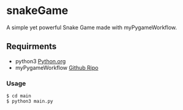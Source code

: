 # snakeGame
A simple yet powerful Snake Game made with myPygameWorkflow.

## Requirments
- python3 [Python.org](https://www.python.org)
- myPygameWorkflow [Github Ripo](https://github.com/DuskyElf/myPygameWorkflow)

### Usage
```shell
$ cd main
$ python3 main.py
```
